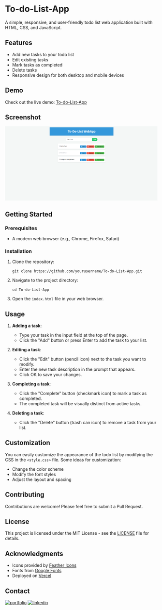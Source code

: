 # To-do-List-App

A simple, responsive, and user-friendly todo list web application built with HTML, CSS, and JavaScript.

## Features

- Add new tasks to your todo list
- Edit existing tasks
- Mark tasks as completed
- Delete tasks
- Responsive design for both desktop and mobile devices

## Demo

Check out the live demo: [To-do-List-App](https://to-do-list-app-mu-seven.vercel.app/)

## Screenshot

![To-do-List-App Screenshot](/image.png)

## Getting Started

### Prerequisites

- A modern web browser (e.g., Chrome, Firefox, Safari)

### Installation

1. Clone the repository:
   ```
   git clone https://github.com/yourusername/To-do-List-App.git
   ```

2. Navigate to the project directory:
   ```
   cd To-do-List-App
   ```

3. Open the `index.html` file in your web browser.

## Usage

1. **Adding a task**: 
   - Type your task in the input field at the top of the page.
   - Click the "Add" button or press Enter to add the task to your list.

2. **Editing a task**:
   - Click the "Edit" button (pencil icon) next to the task you want to modify.
   - Enter the new task description in the prompt that appears.
   - Click OK to save your changes.

3. **Completing a task**:
   - Click the "Complete" button (checkmark icon) to mark a task as completed.
   - The completed task will be visually distinct from active tasks.

4. **Deleting a task**:
   - Click the "Delete" button (trash can icon) to remove a task from your list.

## Customization

You can easily customize the appearance of the todo list by modifying the CSS in the `<style.css>`  file. Some ideas for customization:

- Change the color scheme
- Modify the font styles
- Adjust the layout and spacing

## Contributing

Contributions are welcome! Please feel free to submit a Pull Request.

## License

This project is licensed under the MIT License - see the [LICENSE](LICENSE) file for details.

## Acknowledgments

- Icons provided by [Feather Icons](https://feathericons.com/)
- Fonts from [Google Fonts](https://fonts.google.com/)
- Deployed on [Vercel](https://vercel.com/)

## Contact

[![portfolio](https://img.shields.io/badge/my_portfolio-000?style=for-the-badge&logo=ko-fi&logoColor=white)](https://khizarqamar.me)
[![linkedin](https://img.shields.io/badge/linkedin-0A66C2?style=for-the-badge&logo=linkedin&logoColor=white)](https://www.linkedin.com/in/khizarqamar/)